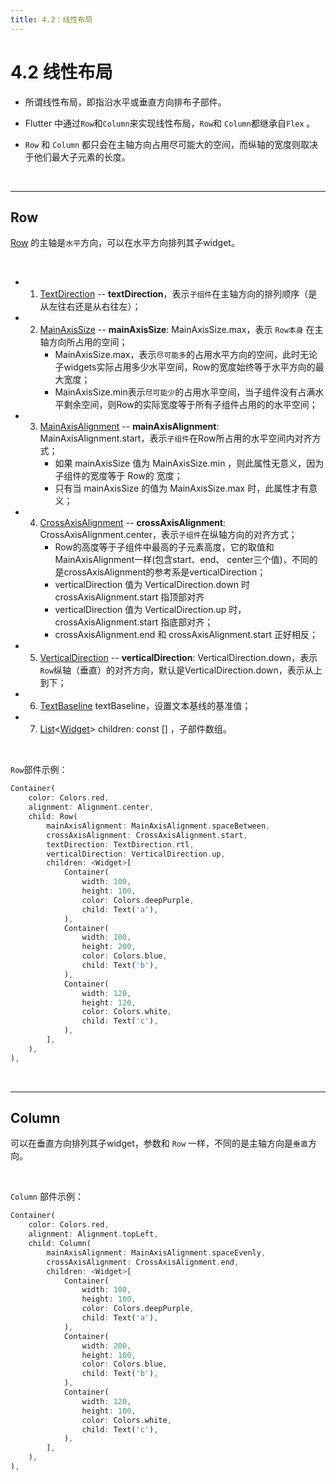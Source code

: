 ```yaml
---
title: 4.2：线性布局
---
```


# 4.2 线性布局

*    所谓线性布局，即指沿水平或垂直方向排布子部件。

*   Flutter 中通过`Row`和`Column`来实现线性布局，`Row`和 `Column`都继承自`Flex` 。

*   `Row` 和 `Column` 都只会在主轴方向占用尽可能大的空间，而纵轴的宽度则取决于他们最大子元素的长度。

<br>

---

## Row

[Row](https://api.flutter.dev/flutter/widgets/Row-class.html) 的主轴是`水平`方向，可以在水平方向排列其子widget。

<br>

*   1.  [TextDirection](https://api.flutter.dev/flutter/dart-ui/TextDirection-class.html) -- **textDirection**，表示`子组件`在主轴方向的排列顺序（是从左往右还是从右往左）；

*   2.   [MainAxisSize](https://api.flutter.dev/flutter/rendering/MainAxisSize-class.html) -- **mainAxisSize**: MainAxisSize.max，表示 `Row本身` 在主轴方向所占用的空间；
         *	MainAxisSize.max，表示`尽可能多`的占用水平方向的空间，此时无论子widgets实际占用多少水平空间，Row的宽度始终等于水平方向的最大宽度；
         *	MainAxisSize.min表示`尽可能少`的占用水平空间，当子组件没有占满水平剩余空间，则Row的实际宽度等于所有子组件占用的的水平空间；

*   3.  [MainAxisAlignment](https://api.flutter.dev/flutter/rendering/MainAxisAlignment-class.html) -- **mainAxisAlignment**: MainAxisAlignment.start，表示`子组件`在Row所占用的水平空间内对齐方式；
        *   如果 mainAxisSize 值为 MainAxisSize.min ，则此属性无意义，因为子组件的宽度等于 Row的 宽度；
        *   只有当 mainAxisSize 的值为 MainAxisSize.max 时，此属性才有意义；

*   4.  [CrossAxisAlignment](https://api.flutter.dev/flutter/rendering/CrossAxisAlignment-class.html) -- **crossAxisAlignment**: CrossAxisAlignment.center，表示`子组件`在纵轴方向的对齐方式；
        *   Row的高度等于子组件中最高的子元素高度，它的取值和MainAxisAlignment一样(包含start、end、 center三个值)，不同的是crossAxisAlignment的参考系是verticalDirection；
        *   verticalDirection 值为 VerticalDirection.down 时 crossAxisAlignment.start 指顶部对齐
        *   verticalDirection 值为 VerticalDirection.up 时，crossAxisAlignment.start 指底部对齐；
        *   crossAxisAlignment.end 和 crossAxisAlignment.start 正好相反；

*   5.  [VerticalDirection](https://api.flutter.dev/flutter/painting/VerticalDirection-class.html) -- **verticalDirection**: VerticalDirection.down，表示`Row`纵轴（垂直）的对齐方向，默认是VerticalDirection.down，表示从上到下；

*   6.   [TextBaseline](https://api.flutter.dev/flutter/dart-ui/TextBaseline-class.html) textBaseline，设置文本基线的基准值；

*   7.  [List](https://api.flutter.dev/flutter/dart-core/List-class.html)\<[Widget](https://api.flutter.dev/flutter/widgets/Widget-class.html)\> children: const [] ，子部件数组。

<br>

`Row`部件示例：

```dart
Container(
    color: Colors.red,
    alignment: Alignment.center,
    child: Row(
        mainAxisAlignment: MainAxisAlignment.spaceBetween,
        crossAxisAlignment: CrossAxisAlignment.start,
        textDirection: TextDirection.rtl,
        verticalDirection: VerticalDirection.up,
        children: <Widget>[
            Container(
                width: 100,
                height: 100,
                color: Colors.deepPurple,
                child: Text('a'),
            ),
            Container(
                width: 100,
                height: 200,
                color: Colors.blue,
                child: Text('b'),
            ),
            Container(
                width: 120,
                height: 120,
                color: Colors.white,
                child: Text('c'),
            ),
        ],
    ),
),
```

<br>

---

## Column

 可以在垂直方向排列其子widget，参数和 `Row` 一样，不同的是主轴方向是`垂直`方向。

<br>

`Column` 部件示例：

```dart
Container(
    color: Colors.red,
    alignment: Alignment.topLeft,
    child: Column(
        mainAxisAlignment: MainAxisAlignment.spaceEvenly,
        crossAxisAlignment: CrossAxisAlignment.end,
        children: <Widget>[
            Container(
                width: 100,
                height: 100,
                color: Colors.deepPurple,
                child: Text('a'),
            ),
            Container(
                width: 200,
                height: 100,
                color: Colors.blue,
                child: Text('b'),
            ),
            Container(
                width: 120,
                height: 100,
                color: Colors.white,
                child: Text('c'),
            ),
        ],
    ),
),
```



